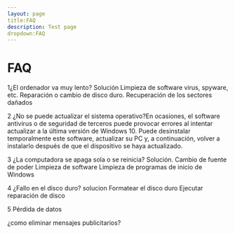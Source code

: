 ```yaml
---
layout: page
title:FAQ
description: Test page
dropdown:FAQ
---
```

# FAQ

1¿El ordenador va muy lento? Solución Limpieza de software virus, spyware, etc.
Reparación o cambio de disco duro.
Recuperación de los sectores dañados

2 ¿No se puede actualizar el sistema operativo?En ocasiones, el software antivirus o de seguridad de terceros puede provocar errores al intentar actualizar a la última versión de Windows 10. Puede desinstalar temporalmente este software, actualizar su PC y, a continuación, volver a instalarlo después de que el dispositivo se haya actualizado.

3 ¿La computadora se apaga sola o se reinicia? Solución.
Cambio de fuente de poder
Limpieza de software
Limpieza de programas de inicio de Windows

4 ¿Fallo en el disco duro? solucion Formatear el disco duro Ejecutar reparación de disco

5 Pérdida de datos

¿como eliminar mensajes publicitarios?
